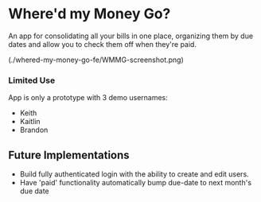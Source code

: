 # Where'd my Money Go?

An app for consolidating all your bills in one place, organizing them by due dates and allow you to check them off when they're paid.

(./whered-my-money-go-fe/WMMG-screenshot.png)

### Limited Use

App is only a prototype with 3 demo usernames:
- Keith
- Kaitlin
- Brandon

## Future Implementations

- Build fully authenticated login with the ability to create and edit users.
- Have 'paid' functionality automatically bump due-date to next month's due date


